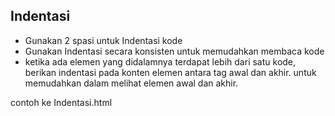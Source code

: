 ## Indentasi

- Gunakan 2 spasi untuk Indentasi kode
- Gunakan Indentasi secara konsisten untuk
  memudahkan membaca kode
- ketika ada elemen yang didalamnya terdapat lebih
  dari satu kode, berikan indentasi pada konten elemen
  antara tag awal dan akhir. untuk memudahkan dalam melihat
  elemen awal dan akhir.

contoh ke Indentasi.html
